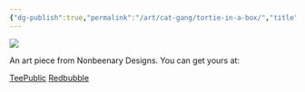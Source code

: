```yaml
---
{"dg-publish":true,"permalink":"/art/cat-gang/tortie-in-a-box/","title":"Tortie In A Box","tags":["Art","Cats","Torties"]}
---
```



![](https://baserow-media.ams3.digitaloceanspaces.com/user_files/VK57e4XPlZw7kgFWOuLkapZisEPWO3Di_75e7de068676c1375960dd732b5d6efc96717d91d8413e6e8685fb5a3b7b9cfc.jpg)

An art piece from Nonbeenary Designs. You can get yours at:

[TeePublic](https://www.teepublic.com/t-shirt/48556134-tortie-in-a-box?store_id=258912)
[Redbubble](https://www.redbubble.com/shop/ap/149431414?ref=studio-promote)

